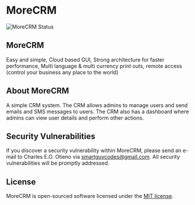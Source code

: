 # MoreCRM

![MoreCRM Status](https://github.com/SmartGuyCodes/morecrm/actions/workflows/morecrm.yaml/badge.svg)

## MoreCRM

Easy and simple, Cloud based GUI, Strong architecture for faster performance, Multi language & multi currency print outs, remote access (control your business any place to the world)

## About MoreCRM

A simple CRM system. The CRM allows admins to manage users and send emails and SMS messages to users. The CRM also has a dashboard where admins can view user details and perform other actions.


## Security Vulnerabilities

If you discover a security vulnerability within MoreCRM, please send an e-mail to Charles E.O. Otieno via [smartguycodes@gmail.com](mailto:smartguycodes@gmail.com). All security vulnerabilities will be promptly addressed.

## License

MoreCRM is open-sourced software licensed under the [MIT license](https://opensource.org/licenses/MIT).
